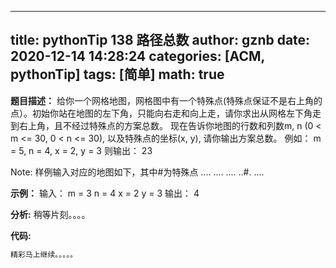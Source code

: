 
---
title: pythonTip 138 路径总数
author: gznb
date: 2020-12-14 14:28:24
categories: [ACM, pythonTip]
tags: [简单]
math: true
---

**题目描述：**
给你一个网格地图，网格图中有一个特殊点(特殊点保证不是右上角的点）。初始你站在地图的左下角，只能向右走和向上走，请你求出从网格左下角走到右上角，且不经过特殊点的方案总数。
现在告诉你地图的行数和列数m, n (0 < m <= 30, 0 < n <= 30), 以及特殊点的坐标(x, y), 请你输出方案总数。
例如：
m = 5, n = 4, x = 2, y = 3
则输出：
23


Note: 样例输入对应的地图如下，其中#为特殊点
....
....
....
..#.
....

**示例：**
输入：
m = 3
n = 4
x = 2
y = 3
输出：
4


**分析:**
稍等片刻。。。。

**代码:**
```python
精彩马上继续。。。。。
```
